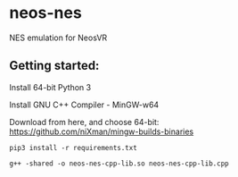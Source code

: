 # neos-nes
NES emulation for NeosVR



## Getting started:

Install 64-bit Python 3

Install GNU C++ Compiler - MinGW-w64 

Download from here, and choose 64-bit:
https://github.com/niXman/mingw-builds-binaries

`pip3 install -r requirements.txt`

`g++ -shared -o neos-nes-cpp-lib.so neos-nes-cpp-lib.cpp`